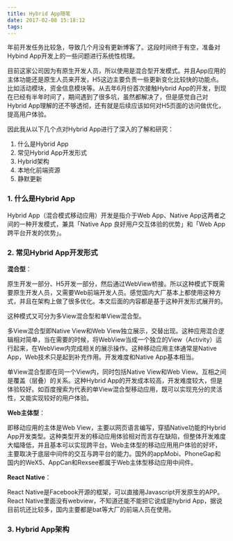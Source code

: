 ```yaml
---
title: Hybrid App随笔
date: 2017-02-08 15:18:12
tags:
---
```


年前开发任务比较急，导致几个月没有更新博客了。这段时间终于有空，准备对Hybind App开发上的一些问题进行系统性梳理。

目前这家公司因为有原生开发人员，所以使用是混合型开发模式。并且App应用的主体功能还是原生人员来开发，H5这边主要负责一些更新变化比较快的功能点。比如活动模块，资金信息模块等。从去年6月份首次接触Hybrid App的开发，到现在已经有半年时间了，期间遇到了很多坑，虽然都解决了，但是感觉自己对Hybrid App理解的还不够透彻，还有就是后续应该如何对H5页面的访问做优化，提高用户体验。

<!--more-->

因此我从以下几个点对Hybrid App进行了深入的了解和研究：
1. 什么是Hybrid App
2. 常见Hybrid App开发形式
3. Hybrid架构
4. 本地化前端资源
5. 静默更新

### 1. 什么是Hybrid App

Hybrid App（混合模式移动应用）开发是指介于Web App、Native App这两者之间的一种开发模式，兼具「Native App 良好用户交互体验的优势」和「Web App 跨平台开发的优势」。

### 2. 常见Hybrid App开发形式

**混合型**：

原生开发一部分、H5开发一部分，然后通过WebView桥接。所以这种模式下既需要原生开发人员，又需要Web前端开发人员。感觉国内大厂基本上都使用这种方式，并且在架构上做了很多优化。本文后面的内容都是基于这种开发形式展开的。

这种模式又可分为多View混合型和单View混合型。

多View混合型即Native View和Web View独立展示，交替出现。这种应用混合逻辑相对简单，当在需要的时候，将WebView当成一个独立的View（Activity）运行起来，在WebView内完成相关的展示操作。这种移动应用主体通常是Native App，Web技术只是起到补充作用。开发难度和Native App基本相当。

单View混合型即在同一个View内，同时包括Native View和Web View。互相之间是覆盖（层叠）的关系。这种Hybrid App的开发成本较高，开发难度较大，但是体验较好。如百度搜索为代表的单View混合型移动应用，既可以实现充分的灵活性，又能实现较好的用户体验。

**Web主体型**：

即移动应用的主体是Web View，主要以网页语言编写，穿插Native功能的Hybrid App开发类型。这种类型开发的移动应用体验相对而言存在缺陷，但整体开发难度大幅降低，并且基本可以实现跨平台。Web主体型的移动应用用户体验的好坏，主要取决于底层中间件的交互与跨平台的能力。国外的appMobi、PhoneGap和国内的WeX5、AppCan和Rexsee都属于Web主体型移动应用中间件。

**React Native**：

React Native是Facebook开源的框架，可以直接用Javascript开发原生的APP。React Native里面没有webview，不知道还能不能把它说成是hybrid App，据说目前坑还比较多，国内主要都是bat等大厂的前端人员在使用。

### 3. Hybrid App架构